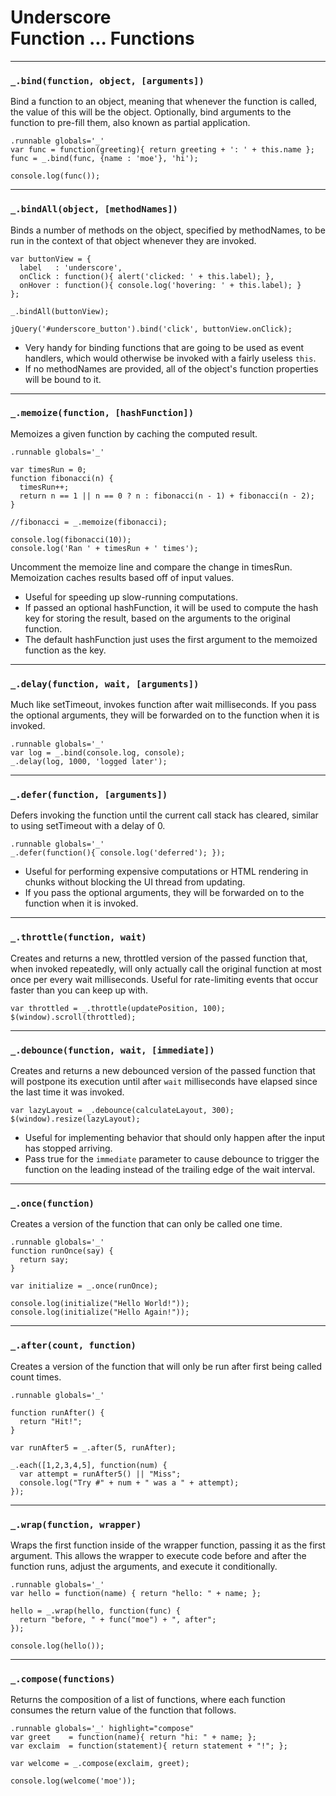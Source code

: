 # Underscore<br>Function ... Functions

---
### `_.bind(function, object, [arguments])`

Bind a function to an object, meaning that whenever the function is called, the value of this will be the object. Optionally, bind arguments to the function to pre-fill them, also known as partial application.

	.runnable globals='_'
	var func = function(greeting){ return greeting + ': ' + this.name };
	func = _.bind(func, {name : 'moe'}, 'hi');
	
	console.log(func());
	
---
### `_.bindAll(object, [methodNames])`

Binds a number of methods on the object, specified by methodNames, to be run in the context of that object whenever they are invoked. 

	var buttonView = {
	  label   : 'underscore',
	  onClick : function(){ alert('clicked: ' + this.label); },
	  onHover : function(){ console.log('hovering: ' + this.label); }
	};

	_.bindAll(buttonView);

	jQuery('#underscore_button').bind('click', buttonView.onClick);
	
- Very handy for binding functions that are going to be used as event handlers, which would otherwise be invoked with a fairly useless `this`.
- If no methodNames are provided, all of the object's function properties will be bound to it.

---
### `_.memoize(function, [hashFunction])`

Memoizes a given function by caching the computed result.

    .runnable globals='_'

    var timesRun = 0;
    function fibonacci(n) {
      timesRun++;
      return n == 1 || n == 0 ? n : fibonacci(n - 1) + fibonacci(n - 2);
    }

    //fibonacci = _.memoize(fibonacci);

    console.log(fibonacci(10));
    console.log('Ran ' + timesRun + ' times');

Uncomment the memoize line and compare the change in timesRun. Memoization caches results based off of input values.
	
- Useful for speeding up slow-running computations. 
- If passed an optional hashFunction, it will be used to compute the hash key for storing the result, based on the arguments to the original function. 
- The default hashFunction just uses the first argument to the memoized function as the key.

---
### `_.delay(function, wait, [arguments])`

Much like setTimeout, invokes function after wait milliseconds. If you pass the optional arguments, they will be forwarded on to the function when it is invoked.

	.runnable globals='_'
	var log = _.bind(console.log, console);
	_.delay(log, 1000, 'logged later');
	
---
### `_.defer(function, [arguments])`

Defers invoking the function until the current call stack has cleared, similar to using setTimeout with a delay of 0.

	.runnable globals='_'
	_.defer(function(){ console.log('deferred'); });
	
- Useful for performing expensive computations or HTML rendering in chunks without blocking the UI thread from updating. 
- If you pass the optional arguments, they will be forwarded on to the function when it is invoked.

---
### `_.throttle(function, wait)`

Creates and returns a new, throttled version of the passed function that, when invoked repeatedly,
will only actually call the original function at most once per every wait milliseconds.
Useful for rate-limiting events that occur faster than you can keep up with.

	var throttled = _.throttle(updatePosition, 100);
	$(window).scroll(throttled);
	
---
### `_.debounce(function, wait, [immediate])`

Creates and returns a new debounced version of the passed function that will postpone its execution until after `wait` milliseconds have elapsed since the last time it was invoked.

    var lazyLayout = _.debounce(calculateLayout, 300);
    $(window).resize(lazyLayout);
	
	
- Useful for implementing behavior that should only happen after the input has stopped arriving.
- Pass true for the `immediate` parameter to cause debounce to trigger the function on the leading instead of the trailing edge of the wait interval.

---
### `_.once(function)`

Creates a version of the function that can only be called one time.

    .runnable globals='_'
    function runOnce(say) {
      return say;
    }

    var initialize = _.once(runOnce);

    console.log(initialize("Hello World!"));
    console.log(initialize("Hello Again!"));
	
---
### `_.after(count, function)`

Creates a version of the function that will only be run after first being called count times.

    .runnable globals='_'

    function runAfter() {
      return "Hit!";
    }

    var runAfter5 = _.after(5, runAfter);

    _.each([1,2,3,4,5], function(num) {
      var attempt = runAfter5() || "Miss";
      console.log("Try #" + num + " was a " + attempt);
    });

---
### `_.wrap(function, wrapper)`

Wraps the first function inside of the wrapper function, passing it as the first argument. This allows the wrapper to execute code before and after the function runs, adjust the arguments, and execute it conditionally.

    .runnable globals='_'
    var hello = function(name) { return "hello: " + name; };

    hello = _.wrap(hello, function(func) {
      return "before, " + func("moe") + ", after";
    });

    console.log(hello());
	
---
### `_.compose(functions)`

Returns the composition of a list of functions, where each function consumes the return value of the function that follows.

    .runnable globals='_' highlight="compose"
    var greet    = function(name){ return "hi: " + name; };
    var exclaim  = function(statement){ return statement + "!"; };

    var welcome = _.compose(exclaim, greet);

    console.log(welcome('moe'));
